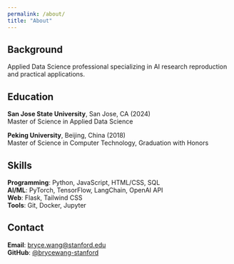 ```yaml
---
permalink: /about/
title: "About"
---
```


## Background

Applied Data Science professional specializing in AI research reproduction and practical applications.

## Education

**San Jose State University**, San Jose, CA (2024)  
Master of Science in Applied Data Science

**Peking University**, Beijing, China (2018)  
Master of Science in Computer Technology, Graduation with Honors

## Skills

**Programming**: Python, JavaScript, HTML/CSS, SQL  
**AI/ML**: PyTorch, TensorFlow, LangChain, OpenAI API  
**Web**: Flask, Tailwind CSS  
**Tools**: Git, Docker, Jupyter

## Contact

**Email**: bryce.wang@stanford.edu  
**GitHub**: [@brycewang-stanford](https://github.com/brycewang-stanford)